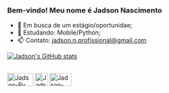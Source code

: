 ### Bem-vindo! Meu nome é Jadson Nascimento

- 🔭 Em busca de um estágio/oportunidae;
- 🌱 Estudando: Mobile/Python;
- 📫 Contato: jadson.n.profissional@gmail.com


[![Jadson's GitHub stats](https://github-readme-stats.vercel.app/api?username=nJadson&show_icons=true&theme=onedark&include_all_commits=true&count_private=true)](https://github.com/nJadson/github-readme-stats)

<div style = "display: inline_block"><br>
  <img align ="center" alt="Jadson-Py" height="30" width="60" src="https://img.shields.io/badge/Python-3776AB?style=for-the-badge&logo=python&logoColor=white">
  <img align ="center" alt="Jadson-C" height="30" width="30" src="https://img.shields.io/badge/C-00599C?style=for-the-badge&logo=c&logoColor=white">
  <img align ="center" alt="Jadson-Java" height="30" width="50" src="https://img.shields.io/badge/Java-ED8B00?style=for-the-badge&logo=java&logoColor=white">
</div>


